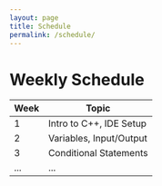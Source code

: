 ```yaml
---
layout: page
title: Schedule
permalink: /schedule/
---
```


# Weekly Schedule

| Week | Topic |
|------|-------|
| 1 | Intro to C++, IDE Setup |
| 2 | Variables, Input/Output |
| 3 | Conditional Statements |
| ... | ... |